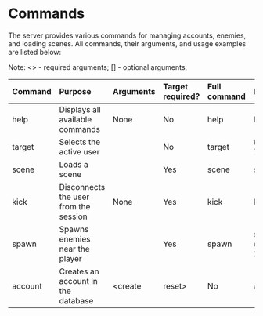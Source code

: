 # Commands
The server provides various commands for managing accounts, enemies, and loading scenes. All commands, their arguments, and usage examples are listed below:

Note: <> - required arguments; [] - optional arguments;

|Command        |Purpose                              |Arguments                   |Target required? |Full command                     |Example usage           |
|:--------------|:------------------------------------|:---------------------------|:----------------|:--------------------------------|:-----------------------|
|help           |Displays all available commands      |None                        |No               |help                             |help                    |
|target         |Selects the active user              |<uid>                       |No               |target <uid>                     |target 740623067        |
|scene          |Loads a scene                        |<scene id>                  |Yes              |scene <scene id>                 |scene 209               |
|kick           |Disconnects the user from the session|None                        |Yes              |kick                             |kick                    |
|spawn          |Spawns enemies near the player       |<Enemy TemplateID> <level>  |Yes              |spawn <TID> <level>              |spawn eny_0007_mimicw 20|
|account        |Creates an account in the database   |<create|reset> <nickname>   |No               |account <create|reset> <nickname>|account create test     |